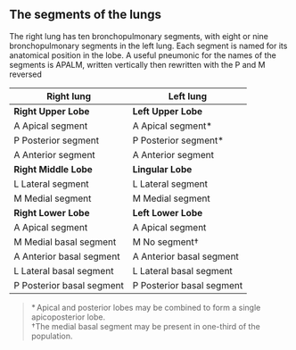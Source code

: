 <h2 id="the-segments-of-the-lungs">The segments of the lungs</h2>
<p>The right lung has ten bronchopulmonary segments, with eight or nine bronchopulmonary segments in the left lung. Each segment is named for its anatomical position in the lobe. A useful pneumonic for the names of the segments is APALM, written vertically then rewritten with the P and M reversed</p>

<table>
<thead>
<tr>
<th>Right lung</th>
<th>Left lung</th>
</tr>
</thead>
<tbody>
<tr>
<td><strong>Right Upper Lobe</strong></td>
<td><strong>Left Upper Lobe</strong></td>
</tr>
<tr>
<td>A Apical segment</td>
<td>A Apical segment*</td>
</tr>
<tr>
<td>P Posterior segment</td>
<td>P Posterior segment*</td>
</tr>
<tr>
<td>A Anterior segment</td>
<td>A Anterior segment</td>
</tr>
<tr>
<td><strong>Right Middle Lobe</strong></td>
<td><strong>Lingular Lobe</strong></td>
</tr>
<tr>
<td>L Lateral segment</td>
<td>L Lateral segment</td>
</tr>
<tr>
<td>M Medial segment</td>
<td>M Medial segment</td>
</tr>
<tr>
<td><strong>Right Lower Lobe</strong></td>
<td><strong>Left Lower Lobe</strong></td>
</tr>
<tr>
<td>A Apical segment</td>
<td>A Apical segment</td>
</tr>
<tr>
<td>M Medial basal segment</td>
<td>M No segment†</td>
</tr>
<tr>
<td>A Anterior basal segment</td>
<td>A Anterior basal segment</td>
</tr>
<tr>
<td>L Lateral basal segment</td>
<td>L Lateral basal segment</td>
</tr>
<tr>
<td>P Posterior basal segment</td>
<td>P Posterior basal segment</td>
</tr>
</tbody>
</table><blockquote>
<p>* Apical and posterior lobes may be combined to form a single apicoposterior lobe.<br>
†The medial basal segment may be present in one-third of the population.</p>
</blockquote>

